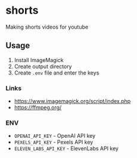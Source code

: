 # shorts
 Making shorts videos for youtube

## Usage

1. Install ImageMagick
2. Create output directory
3. Create `.env` file and enter the keys

### Links

* https://www.imagemagick.org/script/index.php
* https://ffmpeg.org/

### ENV

* `OPENAI_API_KEY` - OpenAI API key
* `PEXELS_API_KEY` - Pexels API key
* `ELEVEN_LABS_API_KEY` - ElevenLabs API key
